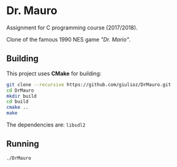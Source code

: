 # Dr. Mauro
Assignment for C programming course (2017/2018).

Clone of the famous 1990 NES game *"Dr. Mario"*.

## Building
This project uses **CMake** for building:
```bash
git clone --recursive https://github.com/giulioz/DrMauro.git
cd DrMauro
mkdir build
cd build
cmake ..
make
```

The dependencies are: `libsdl2`

## Running
```bash
./DrMauro
```
